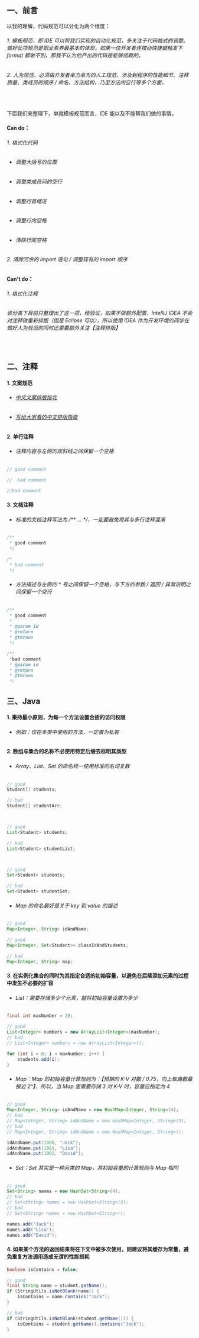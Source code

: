 ## 一、前言
以我的理解，代码规范可以分化为两个维度：
###### 1. 模板规范，即 IDE 可以帮我们实现的自动化规范，多关注于代码格式的调整。做好此项规范是职业素养最基本的体现，如果一位开发者连按动快捷键触发下 format 都做不到，那我不认为他产出的代码是能够信赖的。
###### 2. 人为规范，必须由开发者亲力亲为的人工规范，涉及到程序的性能细节、注释质量、类成员的顺序 / 命名、方法结构，乃至方法内空行等多个方面。

<br />

下面我们来整理下，单就模板规范而言，IDE 能以及不能帮我们做的事情。
#### Can do：
###### 1. 格式化代码
* ###### 调整大括号的位置
* ###### 调整类成员间的空行
* ###### 调整行首缩进
* ###### 调整行内空格
* ###### 清除行尾空格
###### 2. 清除冗余的 import 语句 / 调整现有的 import 顺序

#### Can't do：
###### 1. 格式化注释
###### *该分类下目前只整理出了这一项，经验证，如果不做额外配置，IntelliJ IDEA 不会对注释做重新排版（但是 Eclipse 可以），所以使用 IDEA 作为开发环境的同学在做好人为规范的同时还需要额外关注【注释排版】*

<br />

## 二、注释
#### 1. 文案规范
* ###### [中文文案排版指北](https://github.com/mzlogin/chinese-copywriting-guidelines)
* ###### [写给大家看的中文排版指南](https://zhuanlan.zhihu.com/p/20506092)

#### 2. 单行注释
* ###### 注释内容与左侧的双斜线之间保留一个空格
```Java
// good comment

//  bad comment

//bad comment
```

#### 3. 文档注释
* ###### 标准的文档注释写法为 /** ... */，一定要避免将其与多行注释混淆
```Java
/**
 * good comment
 */

/*
 * bad comment
 */
```
* ###### 方法描述与左侧的 * 号之间保留一个空格，与下方的参数 / 返回 / 异常说明之间保留一个空行
```Java
/**
 * good comment
 *
 * @param id
 * @return
 * @throws
 */

/**
 *bad comment
 * @param id
 * @return
 * @throws
 */
```

## 三、Java
#### 1. 秉持最小原则，为每一个方法设置合适的访问权限
* ###### 例如：仅在本类中使用的方法，一定置为私有

#### 2. 数组与集合的名称不必使用特定后缀去标明其类型
* ###### Array、List、Set 的命名统一使用标准的名词复数
```Java
// good
Student[] students;

// bad
Student[] studentArr;



// good
List<Student> students;

// bad
List<Student> studentList;



// good
Set<Student> students;

// bad
Set<Student> studentSet;
```
* ###### Map 的命名最好是关于 key 和 value 的描述
```Java
// good
Map<Integer, String> idAndName;

// good
Map<Integer, Set<Student>> classIdAndStudents;

// bad
Map<Integer, String> map;
```

#### 3. 在实例化集合的同时为其指定合适的初始容量，以避免在后续添加元素的过程中发生不必要的扩容
* ###### List：需要存储多少个元素，就将初始容量设置为多少
```Java
final int maxNumber = 20;

// good
List<Integer> numbers = new ArrayList<Integer>(maxNumber);
// bad
// List<Integer> numbers = new ArrayList<Integer>();

for (int i = 0; i < maxNumber; i++) {
    students.add(i);
}
```
* ###### Map：Map 的初始容量计算规则为：【预期的 K-V 对数 / 0.75，向上取商数最接近 2ⁿ】，所以，当 Map 里需要存储 3 对 K-V 时，容量应指定为 4
```Java
// good
Map<Integer, String> idAndName = new HashMap<Integer, String>(4);
// bad
// Map<Integer, String> idAndName = new HashMap<Integer, String>(3);
// bad
// Map<Integer, String> idAndName = new HashMap<Integer, String>();

idAndName.put(1000, "Jack");
idAndName.put(1001, "Lisa");
idAndName.put(1002, "David");
```
* ###### Set：Set 其实是一种另类的 Map，其初始容量的计算规则与 Map 相同
```Java
// good
Set<String> names = new HashSet<String>(4);
// bad
// Set<String> names = new HashSet<String>(3);
// bad
// Set<String> names = new HashSet<String>();

names.add("Jack");
names.add("Lisa");
names.add("David");
```

#### 4. 如果某个方法的返回结果将在下文中被多次使用，则建议将其缓存为常量，避免重复方法调用造成无谓的性能损耗
```Java
boolean isContains = false;

// good
final String name = student.getName();
if (StringUtils.isNotBlank(name)) {
    isContains = name.contains("Jack");
}

// bad
if (StringUtils.isNotBlank(student.getName())) {
    isContains = student.getName().contains("Jack");
}
```